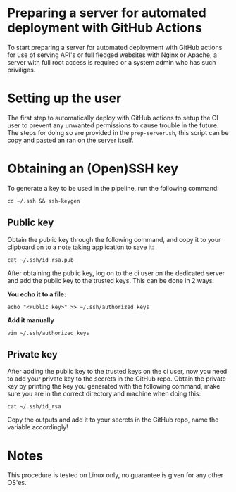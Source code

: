 # Preparing a server for automated deployment with GitHub Actions

To start preparing a server for automated deployment with GitHub actions for use of serving API's or full fledged websites with Nginx or Apache, a server with full root access is required or a system admin who has such priviliges.

# Setting up the user

The first step to automatically deploy with GitHub actions to setup the CI user to prevent any unwanted permissions to cause trouble in the future. The steps for doing so are provided in the `prep-server.sh`, this script can be copy and pasted an ran on the server itself.

# Obtaining an (Open)SSH key

To generate a key to be used in the pipeline, run the following command:

```
cd ~/.ssh && ssh-keygen
```

## Public key

Obtain the public key through the following command, and copy it to your clipboard on to a note taking application to save it:

```
cat ~/.ssh/id_rsa.pub
```

After obtaining the public key, log on to the ci user on the dedicated server and add the public key to the trusted keys. This can be done in 2 ways:

**You echo it to a file:**

```
echo "<Public key>" >> ~/.ssh/authorized_keys
```

**Add it manually**

```
vim ~/.ssh/authorized_keys
```

## Private key

After adding the public key to the trusted keys on the ci user, now you need to add your private key to the secrets in the GitHub repo. Obtain the private key by printing the key you generated with the following command, make sure you are in the correct directory and machine when doing this:

```
cat ~/.ssh/id_rsa
```

Copy the outputs and add it to your secrets in the GitHub repo, name the variable accordingly!

# Notes

This procedure is tested on Linux only, no guarantee is given for any other OS'es.
